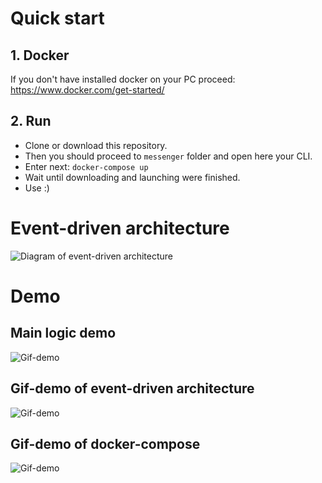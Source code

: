 # Quick start

## 1. Docker
If you don't have installed docker on your PC proceed:
https://www.docker.com/get-started/

## 2. Run 
- Clone or download this repository. 
- Then you should proceed to `messenger` folder and open here your CLI. 
- Enter next: ```docker-compose up```
- Wait until downloading and launching were finished.
- Use :)


# Event-driven architecture
![Diagram of event-driven architecture](https://github.com/NikitaLazovskyi/Messenger/blob/master/images/app_opaque.drawio.png)

# Demo 
## Main logic demo
![Gif-demo](https://github.com/NikitaLazovskyi/Messenger/blob/master/gifs/crud_gif.gif)

## Gif-demo of event-driven architecture
![Gif-demo](https://github.com/NikitaLazovskyi/Messenger/blob/master/gifs/register_user_gif.gif)

## Gif-demo of docker-compose
![Gif-demo](https://github.com/NikitaLazovskyi/Messenger/blob/master/gifs/docker_compose_gif.gif)
